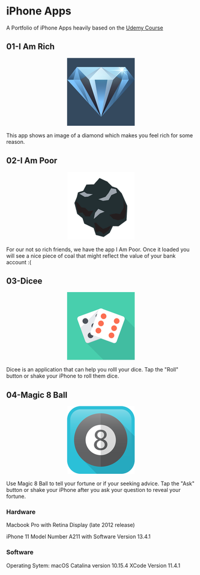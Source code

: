 # iPhone Apps

A Portfolio of iPhone Apps heavily based on the [Udemy Course](https://www.udemy.com/course/ios11-app-development-bootcamp/)

## 01-I Am Rich
<p align="center">
  <img src = "images/01.png" class="center">
</p>

This app shows an image of a diamond which makes you feel rich for some reason.

## 02-I Am Poor
<p align="center">
  <img src = "images/02.png" class="center">
</p>

For our not so rich friends, we have the app I Am Poor. Once it loaded you will see a nice piece of coal that
might reflect the value of your bank account :(

## 03-Dicee
<p align="center">
  <img src = "images/03.png" class="center">
</p>

Dicee is an application that can help you rolll your dice. Tap the "Roll" button or shake your iPhone to roll them dice. 

## 04-Magic 8 Ball
<p align="center">
  <img src = "images/04.png" class="center">
</p>

Use Magic 8 Ball to tell your fortune or if your seeking advice. Tap the "Ask" button or shake your iPhone after you ask your question to reveal your fortune.

### **Hardware**

Macbook Pro with Retina Display (late 2012 release)

iPhone 11 Model Number A211 with Software Version 13.4.1

### **Software**

Operating Sytem: macOS Catalina version 10.15.4
XCode Version 11.4.1 





